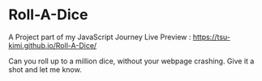 # Roll-A-Dice
A Project part of my JavaScript Journey 
Live Preview :  https://tsu-kimi.github.io/Roll-A-Dice/

Can you roll up to a million dice, without your webpage crashing. Give it a shot and let me know.
